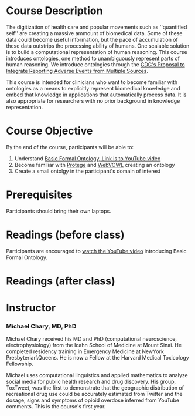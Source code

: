 # Course Description 

The digitization of health care and popular movements such as ''quantified self'' are creating a massive ammount of biomedical data. Some of these data could become useful information, but the pace of accumulation of these data outstrips the processing ability of humans. One scalable solution is to build a computational representation of human reasoning. This course introduces ontologies, one method to unambiguously represent parts of human reasoning. We introduce ontologies through the [CDC's Proposal to Integrate Reporting Adverse Events from Multiple Sources](https://www.cdc.gov/ophss/chiic/projects/2015/ideas/exploration-of-ontological-management-of-reportable-events-to-facilitate-surveillance.html).

This course is intended for clinicians who want to become familiar with ontologies as a means to explicitly represent biomedical knowledge and embed that knowledge in applications that automatically process data. It is also appropriate for researchers with no prior background in knowledge representation. 

# Course Objective 

By the end of the course, participants will be able to:

1. Understand [Basic Formal Ontology, Link is to YouTube video](https://www.youtube.com/watch?v=j9bA0_BobTQ)
1. Become familiar with [Protege](https://protege.stanford.edu/) and [WebVOWL](http://vowl.visualdataweb.org/webvowl.html) creating an ontology
1. Create a small ontolgy in the participant's domain of interest

# Prerequisites

Participants should bring their own laptops.

# Readings (before class)
  Participants are encouraged to [watch the YouTube video](https://www.youtube.com/watch?v=j9bA0_BobTQ) introducing Basic Formal Ontology. 

# Readings (after class)

# Instructor 
### Michael Chary, MD, PhD

Michael Chary received his MD and PhD (computational neuroscience, electrophysiology) from the Icahn School of Medicine at Mount Sinai. He completed residency training in Emergency Medicine at NewYork Presbyterian\Queens. He is now a Fellow at the Harvard Medical Toxicology Fellowship. 

Michael uses computational linguistics and applied mathematics to analyze social media for public health research and drug discovery. His group, ToxTweet, was the first to demonstrate that the geographic distribution of recreational drug use could be accurately estimated from Twitter and the dosage, signs and symptoms of opioid overdose inferred from YouTube comments. This is the course's first year. 
